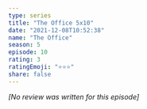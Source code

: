 ```yaml
---
type: series
title: "The Office 5x10"
date: "2021-12-08T10:52:38"
name: "The Office"
season: 5
episode: 10
rating: 3
ratingEmoji: "⭐️⭐️⭐️"
share: false
---
```


_[No review was written for this episode]_
